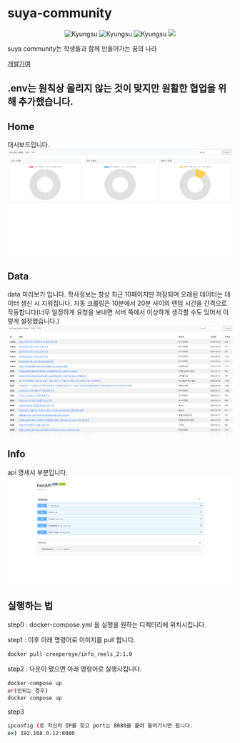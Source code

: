 # suya-community

<p align="center">
  <img alt="Kyungsu" src="https://img.shields.io/badge/Version%20-0.0.1b-orange.svg?style=flat&colorA=E1523D&colorB=blue" />
  <img alt="Kyungsu" src="https://img.shields.io/badge/Python%20-3.9%20%7C%203.10%20%7C%203.11-orange.svg?style=flat&colorA=gray&colorB=blue" style="max-width:100%;" />
  <img alt="Kyungsu" src="https://img.shields.io/badge/FastAPI%20-0.111.0-orange.svg?style=flat&colorA=E1523D&colorB=blue" />
  <img src="https://badgen.net/badge/icon/terminal?icon=terminal&label" />
</p>

suya community는 학생들과 함께 만들어가는 꿈의 나라


[개발기여](CONTRIBUTING.md)

## .env는 원칙상 올리지 않는 것이 맞지만 원활한 협업을 위해 추가했습니다.

## Home
대시보드입니다.
![img_5.png](apps/info_reels/img_5.png)

## Data
data 미리보기 입니다.
학사정보는 항상 최근 10페이지만 저장되며 오래된 데이터는 데이터 생신 시 지워집니다.
자동 크롤링은 10분에서 20분 사이의 랜덤 시간을 간격으로 작동합니다(너무 일정하게 요청을 보내면 서버 쪽에서 이상하게 생각할 수도 있어서 이렇게 설정했습니다.)
![img_3.png](apps/info_reels/img_3.png)

## Info
api 명세서 부분입니다.
![img_6.png](apps/info_reels/img_6.png)

## 실행하는 법
step0 : docker-compose.yml 을 실행을 원하는 디렉터리에 위치시킵니다.

step1 : 이후 아래 명령어로 이미지를 pull 합니다.
```bash
docker pull creepereye/info_reels_2:1.0
```
step2 : 다운이 됐으면 아래 명령어로 실행시킵니다.
```bash
docker-compose up
or(안되는 경우)
docker compose up
```
step3
```bash
ipconfig (로 자신의 IP를 찾고 port는 8080을 붙여 들어가시면 됩니다.
ex) 192.168.0.12:8080
```